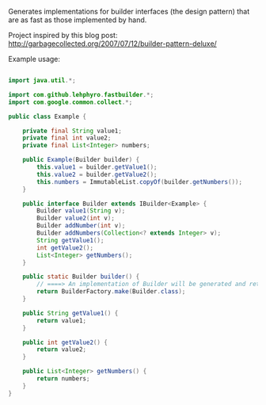 Generates implementations for builder interfaces (the design pattern) that are as fast as those implemented by hand.

Project inspired by this blog post: http://garbagecollected.org/2007/07/12/builder-pattern-deluxe/

Example usage:

```java

import java.util.*;

import com.github.lehphyro.fastbuilder.*;
import com.google.common.collect.*;

public class Example {

	private final String value1;
	private final int value2;
	private final List<Integer> numbers;

	public Example(Builder builder) {
		this.value1 = builder.getValue1();
		this.value2 = builder.getValue2();
		this.numbers = ImmutableList.copyOf(builder.getNumbers());
	}

	public interface Builder extends IBuilder<Example> {
		Builder value1(String v);
		Builder value2(int v);
		Builder addNumber(int v);
		Builder addNumbers(Collection<? extends Integer> v);
		String getValue1();
		int getValue2();
		List<Integer> getNumbers();
	}

	public static Builder builder() {
		// ====> An implementation of Builder will be generated and returned here <====
		return BuilderFactory.make(Builder.class);
	}

	public String getValue1() {
		return value1;
	}

	public int getValue2() {
		return value2;
	}

	public List<Integer> getNumbers() {
		return numbers;
	}
}
```